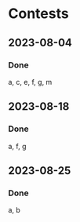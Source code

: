 # Contests
## 2023-08-04
### Done
a, c, e, f, g, m
## 2023-08-18
### Done
a, f, g 
## 2023-08-25
### Done
a, b
